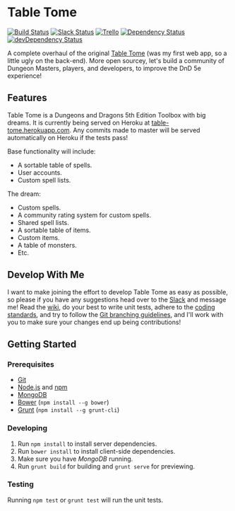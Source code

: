 # Table Tome

[![Build Status](https://travis-ci.org/table-tome/table-tome.svg?branch=master)](https://travis-ci.org/table-tome/table-tome)
[![Slack Status](https://table-tome-slack.herokuapp.com/badge.svg)](https://table-tome-slack.herokuapp.com/)
[![Trello](https://img.shields.io/badge/tasks-on%20trello-blue.svg)](https://trello.com/b/ZOigqCCD)
[![Dependency Status](https://david-dm.org/table-tome/table-tome.svg)](https://david-dm.org/table-tome/table-tome)
[![devDependency Status](https://david-dm.org/table-tome/table-tome/dev-status.svg)](https://david-dm.org/table-tome/table-tome#info=devDependencies)

A complete overhaul of the original [Table Tome](https://github.com/jonwrona/Table-Tome) (was my first web app, so a little ugly on the back-end). More open sourcey, let's build a community of Dungeon Masters, players, and developers, to improve the DnD 5e experience!

## Features

Table Tome is a Dungeons and Dragons 5th Edition Toolbox with big dreams. It is currently being served on Heroku at [table-tome.herokuapp.com](http://table-tome.herokuapp.com/). Any commits made to master will be served automatically on Heroku if the tests pass!

Base functionality will include:
  - A sortable table of spells.
  - User accounts.
  - Custom spell lists.

The dream:
  - Custom spells.
  - A community rating system for custom spells.
  - Shared spell lists.
  - A sortable table of items.
  - Custom items.
  - A table of monsters.
  - Etc.

## Develop With Me

I want to make joining the effort to develop Table Tome as easy as possible, so please if you have any suggestions head over to the [Slack](https://table-tome-slack.herokuapp.com/) and message me! Read the [wiki](https://github.com/table-tome/table-tome/wiki), do your best to write unit tests, adhere to the [coding standards](https://github.com/table-tome/table-tome/wiki/Coding-Standards), and try to follow the [Git branching guidelines](https://github.com/table-tome/table-tome/wiki/Git-Branching-Guidelines), and I'll work with you to make sure your changes end up being contributions!

## Getting Started

### Prerequisites

  - [Git](https://git-scm.com/)
  - [Node.js](https://nodejs.org/en/) and [npm](https://www.npmjs.com/)
  - [MongoDB](https://www.mongodb.org/)
  - [Bower](http://bower.io/) (`npm install --g bower`)
  - [Grunt](http://gruntjs.com/) (`npm install --g grunt-cli`)

### Developing

  1. Run `npm install` to install server dependencies.
  2. Run `bower install` to install client-side dependencies.
  3. Make sure you have *MongoDB* running.
  4. Run `grunt build` for building and `grunt serve` for previewing.

### Testing
  
Running `npm test` or `grunt test` will run the unit tests.

